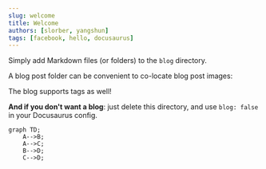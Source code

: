 ```yaml
---
slug: welcome
title: Welcome
authors: [slorber, yangshun]
tags: [facebook, hello, docusaurus]
---
```


Simply add Markdown files (or folders) to the `blog` directory.

A blog post folder can be convenient to co-locate blog post images:

The blog supports tags as well!

**And if you don't want a blog**: just delete this directory, and use `blog: false` in your Docusaurus config.

```mermaid
graph TD;
    A-->B;
    A-->C;
    B-->D;
    C-->D;
```